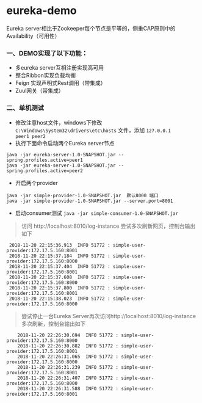 # eureka-demo
Eureka server相比于Zookeeper每个节点是平等的，侧重CAP原则中的Availability（可用性）
### 一、DEMO实现了以下功能：
 * 多eureka server互相注册实现高可用
 * 整合Ribbon实现负载均衡
 * Feign 实现声明式Rest调用（带集成）
 * Zuul网关（带集成）
 
### 二、单机测试
  + 修改注意host文件，windows下修改`C:\Windows\System32\drivers\etc\hosts` 文件，添加 `127.0.0.1       peer1 peer2`
  + 执行下面命令启动两个Eureka server节点 
  ```
  java -jar eureka-server-1.0-SNAPSHOT.jar --spring.profiles.active=peer1 
  java -jar eureka-server-1.0-SNAPSHOT.jar --spring.profiles.active=peer2
  ```
  + 开启两个provider
  ```
  java -jar simple-provider-1.0-SNAPSHOT.jar  默认8000 端口
  java -jar simple-provider-1.0-SNAPSHOT.jar --server.port=8001 
  ```
  + 启动consumer测试
  `java -jar simple-consumer-1.0-SNAPSHOT.jar  `
  > 访问 http://localhost:8010/log-instance 尝试多次刷新网页，控制台输出如下
  ``` 
   2018-11-20 22:15:36.913  INFO 51772 : simple-user-provider:172.17.5.160:8001
   2018-11-20 22:15:37.184  INFO 51772 : simple-user-provider:172.17.5.160:8000
   2018-11-20 22:15:37.404  INFO 51772 : simple-user-provider:172.17.5.160:8001
   2018-11-20 22:15:37.608  INFO 51772 : simple-user-provider:172.17.5.160:8000
   2018-11-20 22:15:37.800  INFO 51772 : simple-user-provider:172.17.5.160:8001
   2018-11-20 22:15:38.023  INFO 51772 : simple-user-provider:172.17.5.160:8000
```
 > 尝试停止一台Eureka Server再次访问http://localhost:8010/log-instance 多次刷新，控制台输出如下
``` 
    2018-11-20 22:26:30.694  INFO 51772 : simple-user-provider:172.17.5.160:8000
    2018-11-20 22:26:30.882  INFO 51772 : simple-user-provider:172.17.5.160:8001
    2018-11-20 22:26:31.065  INFO 51772 : simple-user-provider:172.17.5.160:8000
    2018-11-20 22:26:31.239  INFO 51772 : simple-user-provider:172.17.5.160:8001
    2018-11-20 22:26:31.407  INFO 51772 : simple-user-provider:172.17.5.160:8000
    2018-11-20 22:26:31.588  INFO 51772 : simple-user-provider:172.17.5.160:8001
```
 
 
 
  
